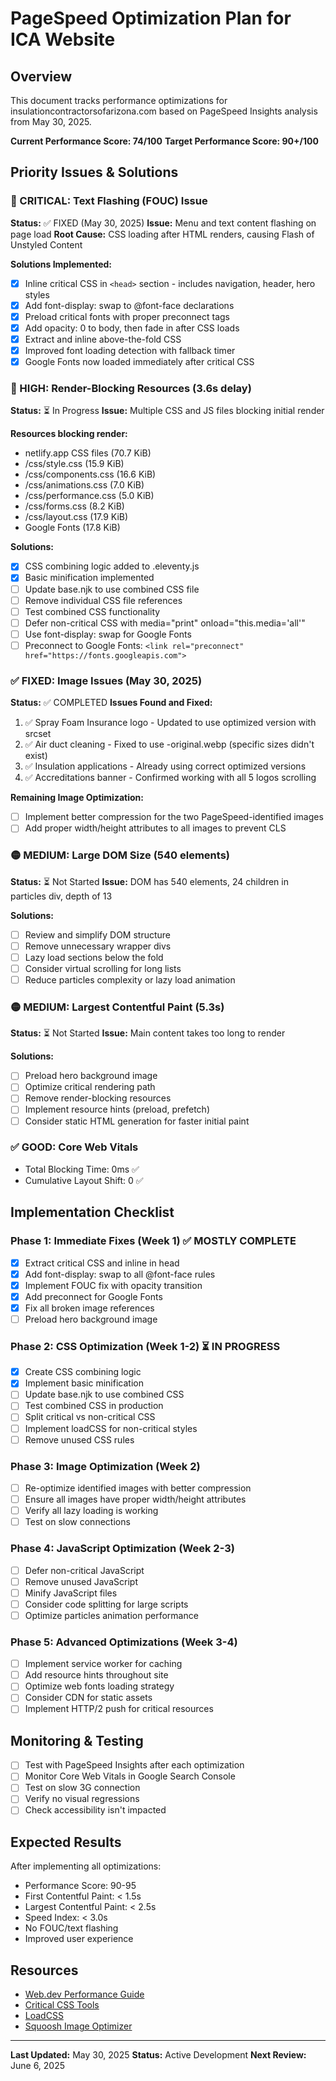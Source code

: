# PageSpeed Optimization Plan for ICA Website

## Overview
This document tracks performance optimizations for insulationcontractorsofarizona.com based on PageSpeed Insights analysis from May 30, 2025.

**Current Performance Score: 74/100**
**Target Performance Score: 90+/100**

## Priority Issues & Solutions

### 🔴 CRITICAL: Text Flashing (FOUC) Issue
**Status:** ✅ FIXED (May 30, 2025)
**Issue:** Menu and text content flashing on page load
**Root Cause:** CSS loading after HTML renders, causing Flash of Unstyled Content

**Solutions Implemented:**
- [x] Inline critical CSS in `<head>` section - includes navigation, header, hero styles
- [x] Add font-display: swap to @font-face declarations
- [x] Preload critical fonts with proper preconnect tags
- [x] Add opacity: 0 to body, then fade in after CSS loads
- [x] Extract and inline above-the-fold CSS
- [x] Improved font loading detection with fallback timer
- [x] Google Fonts now loaded immediately after critical CSS

### 🔴 HIGH: Render-Blocking Resources (3.6s delay)
**Status:** ⏳ In Progress
**Issue:** Multiple CSS and JS files blocking initial render

**Resources blocking render:**
- netlify.app CSS files (70.7 KiB)
- /css/style.css (15.9 KiB)
- /css/components.css (16.6 KiB)
- /css/animations.css (7.0 KiB)
- /css/performance.css (5.0 KiB)
- /css/forms.css (8.2 KiB)
- /css/layout.css (17.9 KiB)
- Google Fonts (17.8 KiB)

**Solutions:**
- [x] CSS combining logic added to .eleventy.js
- [x] Basic minification implemented
- [ ] Update base.njk to use combined CSS file
- [ ] Remove individual CSS file references
- [ ] Test combined CSS functionality
- [ ] Defer non-critical CSS with media="print" onload="this.media='all'"
- [ ] Use font-display: swap for Google Fonts
- [ ] Preconnect to Google Fonts: `<link rel="preconnect" href="https://fonts.googleapis.com">`

### ✅ FIXED: Image Issues (May 30, 2025)
**Status:** ✅ COMPLETED
**Issues Found and Fixed:**
1. ✅ Spray Foam Insurance logo - Updated to use optimized version with srcset
2. ✅ Air duct cleaning - Fixed to use -original.webp (specific sizes didn't exist)
3. ✅ Insulation applications - Already using correct optimized versions
4. ✅ Accreditations banner - Confirmed working with all 5 logos scrolling

**Remaining Image Optimization:**
- [ ] Implement better compression for the two PageSpeed-identified images
- [ ] Add proper width/height attributes to all images to prevent CLS

### 🟡 MEDIUM: Large DOM Size (540 elements)
**Status:** ⏳ Not Started
**Issue:** DOM has 540 elements, 24 children in particles div, depth of 13

**Solutions:**
- [ ] Review and simplify DOM structure
- [ ] Remove unnecessary wrapper divs
- [ ] Lazy load sections below the fold
- [ ] Consider virtual scrolling for long lists
- [ ] Reduce particles complexity or lazy load animation

### 🟡 MEDIUM: Largest Contentful Paint (5.3s)
**Status:** ⏳ Not Started
**Issue:** Main content takes too long to render

**Solutions:**
- [ ] Preload hero background image
- [ ] Optimize critical rendering path
- [ ] Remove render-blocking resources
- [ ] Implement resource hints (preload, prefetch)
- [ ] Consider static HTML generation for faster initial paint

### ✅ GOOD: Core Web Vitals
- Total Blocking Time: 0ms ✅
- Cumulative Layout Shift: 0 ✅

## Implementation Checklist

### Phase 1: Immediate Fixes (Week 1) ✅ MOSTLY COMPLETE
- [x] Extract critical CSS and inline in head
- [x] Add font-display: swap to all @font-face rules
- [x] Implement FOUC fix with opacity transition
- [x] Add preconnect for Google Fonts
- [x] Fix all broken image references
- [ ] Preload hero background image

### Phase 2: CSS Optimization (Week 1-2) ⏳ IN PROGRESS
- [x] Create CSS combining logic
- [x] Implement basic minification
- [ ] Update base.njk to use combined CSS
- [ ] Test combined CSS in production
- [ ] Split critical vs non-critical CSS
- [ ] Implement loadCSS for non-critical styles
- [ ] Remove unused CSS rules

### Phase 3: Image Optimization (Week 2)
- [ ] Re-optimize identified images with better compression
- [ ] Ensure all images have proper width/height attributes
- [ ] Verify all lazy loading is working
- [ ] Test on slow connections

### Phase 4: JavaScript Optimization (Week 2-3)
- [ ] Defer non-critical JavaScript
- [ ] Remove unused JavaScript
- [ ] Minify JavaScript files
- [ ] Consider code splitting for large scripts
- [ ] Optimize particles animation performance

### Phase 5: Advanced Optimizations (Week 3-4)
- [ ] Implement service worker for caching
- [ ] Add resource hints throughout site
- [ ] Optimize web fonts loading strategy
- [ ] Consider CDN for static assets
- [ ] Implement HTTP/2 push for critical resources

## Monitoring & Testing

- [ ] Test with PageSpeed Insights after each optimization
- [ ] Monitor Core Web Vitals in Google Search Console
- [ ] Test on slow 3G connection
- [ ] Verify no visual regressions
- [ ] Check accessibility isn't impacted

## Expected Results

After implementing all optimizations:
- Performance Score: 90-95
- First Contentful Paint: < 1.5s
- Largest Contentful Paint: < 2.5s
- Speed Index: < 3.0s
- No FOUC/text flashing
- Improved user experience

## Resources

- [Web.dev Performance Guide](https://web.dev/performance/)
- [Critical CSS Tools](https://github.com/addyosmani/critical)
- [LoadCSS](https://github.com/filamentgroup/loadCSS)
- [Squoosh Image Optimizer](https://squoosh.app/)

---

**Last Updated:** May 30, 2025
**Status:** Active Development
**Next Review:** June 6, 2025